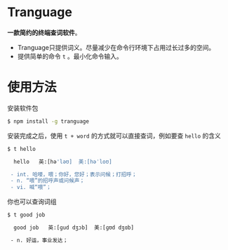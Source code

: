
# Tranguage

**一款简约的终端查词软件**。 

- Tranguage只提供词义。尽量减少在命令行环境下占用过长过多的空间。
- 提供简单的命令 `t` 。最小化命令输入。

# 使用方法

安装软件包
```bash
$ npm install -g tranguage 
```

安装完成之后，使用 `t + word`  的方式就可以直接查词，例如要查 `hello` 的含义

```bash
$ t hello

  hello   英:[hə'ləʊ]  美:[həˈloʊ] 

 - int. 哈喽，喂；你好，您好；表示问候；打招呼；
 - n. “喂”的招呼声或问候声；
 - vi. 喊“喂”；
```

你也可以查询词组
```bash
$ t good job

  good job   英:[ɡud dʒɔb]  美:[ɡʊd dʒɑb] 

 - n. 好运，事业发达；
```
